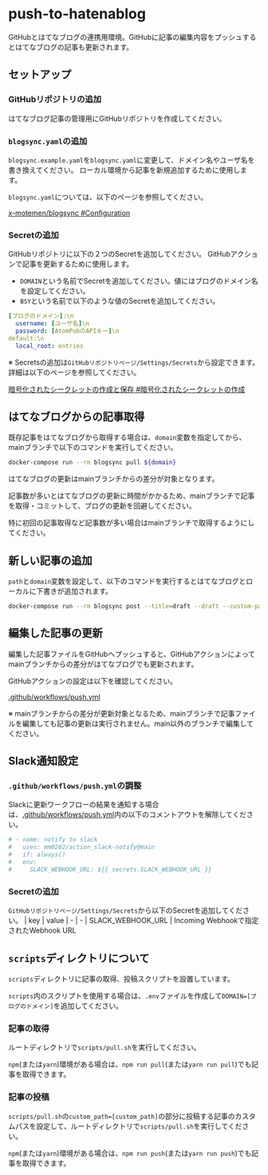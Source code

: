 # push-to-hatenablog
 GitHubとはてなブログの連携用環境。GitHubに記事の編集内容をプッシュするとはてなブログの記事も更新されます。

## セットアップ
### GitHubリポジトリの追加
はてなブログ記事の管理用にGitHubリポジトリを作成してください。
### `blogsync.yaml`の追加
`blogsync.example.yaml`を`blogsync.yaml`に変更して、ドメイン名やユーザ名を書き換えてください。
ローカル環境から記事を新規追加するために使用します。

`blogsync.yaml`については、以下のページを参照してください。

[x-motemen/blogsync #Configuration](https://github.com/x-motemen/blogsync#configuration)

### Secretの追加
GitHubリポジトリに以下の２つのSecretを追加してください。
GitHubアクションで記事を更新するために使用します。
* `DOMAIN`という名前でSecretを追加してください。値にはブログのドメイン名を設定してください。
* `BSY`という名前で以下のような値のSecretを追加してください。
```yaml
[ブログのドメイン]:\n
  username: [ユーザ名]\n
  password: [AtomPubのAPIキー]\n
default:\n
  local_root: entries
```

※ Secretsの追加は`GitHubリポジトリページ/Settings/Secrets`から設定できます。詳細は以下のページを参照してください。

[暗号化されたシークレットの作成と保存 #暗号化されたシークレットの作成](https://help.github.com/ja/actions/configuring-and-managing-workflows/creating-and-storing-encrypted-secrets#about-encrypted-secrets)

## はてなブログからの記事取得
既存記事をはてなブログから取得する場合は、`domain`変数を指定してから、mainブランチで以下のコマンドを実行してください。
```bash
docker-compose run --rm blogsync pull ${domain}
```
はてなブログの更新はmainブランチからの差分が対象となります。

記事数が多いとはてなブログの更新に時間がかかるため、mainブランチで記事を取得・コミットして、ブログの更新を回避してください。

特に初回の記事取得など記事数が多い場合はmainブランチで取得するようにしてください。

## 新しい記事の追加
`path`と`domain`変数を設定して、以下のコマンドを実行するとはてなブログとローカルに下書きが追加されます。
```bash
docker-compose run --rm blogsync post --title=draft --draft --custom-path=${path} ${domain} < draft.md
```

## 編集した記事の更新
編集した記事ファイルをGitHubへプッシュすると、GitHubアクションによってmainブランチからの差分がはてなブログでも更新されます。

GitHubアクションの設定は以下を確認してください。

[.github/workflows/push.yml](.github/workflows/push.yml)

※ mainブランチからの差分が更新対象となるため、mainブランチで記事ファイルを編集しても記事の更新は実行されません。main以外のブランチで編集してください。

## Slack通知設定
### `.github/workflows/push.yml`の調整
Slackに更新ワークフローの結果を通知する場合は、[.github/workflows/push.yml](.github/workflows/push.yml)内の以下のコメントアウトを解除してください。
```yaml
# - name: notify to slack
#   uses: mm0202/action_slack-notify@main
#   if: always()
#   env:
#     SLACK_WEBHOOK_URL: ${{ secrets.SLACK_WEBHOOK_URL }}
```

### Secretの追加
`GitHubリポジトリページ/Settings/Secrets`から以下のSecretを追加してください。
| key | value
| - | -
| SLACK_WEBHOOK_URL | Incoming Webhookで指定されたWebhook URL

## `scripts`ディレクトリについて
`scripts`ディレクトリに記事の取得、投稿スクリプトを設置しています。

`scripts`内のスクリプトを使用する場合は、`.env`ファイルを作成して`DOMAIN=[ブログのドメイン]`を追加してください。

### 記事の取得
ルートディレクトリで`scripts/pull.sh`を実行してください。

`npm`(または`yarn`)環境がある場合は、`npm run pull`(または`yarn run pull`)でも記事を取得できます。

### 記事の投稿
`scripts/pull.sh`の`custom_path=[custom_path]`の部分に投稿する記事のカスタムパスを設定して、ルートディレクトリで`scripts/pull.sh`を実行してください。

`npm`(または`yarn`)環境がある場合は、`npm run push`(または`yarn run push`)でも記事を取得できます。

